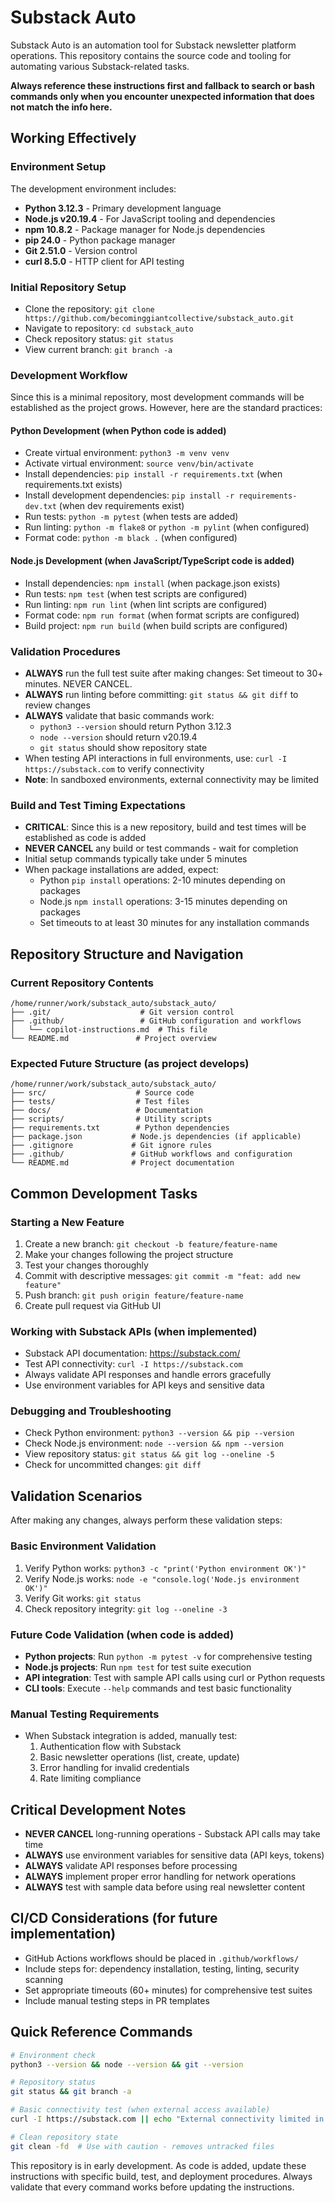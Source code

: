 # Substack Auto

Substack Auto is an automation tool for Substack newsletter platform operations. This repository contains the source code and tooling for automating various Substack-related tasks.

**Always reference these instructions first and fallback to search or bash commands only when you encounter unexpected information that does not match the info here.**

## Working Effectively

### Environment Setup
The development environment includes:
- **Python 3.12.3** - Primary development language
- **Node.js v20.19.4** - For JavaScript tooling and dependencies  
- **npm 10.8.2** - Package manager for Node.js dependencies
- **pip 24.0** - Python package manager
- **Git 2.51.0** - Version control
- **curl 8.5.0** - HTTP client for API testing

### Initial Repository Setup
- Clone the repository: `git clone https://github.com/becominggiantcollective/substack_auto.git`
- Navigate to repository: `cd substack_auto`
- Check repository status: `git status`
- View current branch: `git branch -a`

### Development Workflow
Since this is a minimal repository, most development commands will be established as the project grows. However, here are the standard practices:

#### Python Development (when Python code is added)
- Create virtual environment: `python3 -m venv venv`
- Activate virtual environment: `source venv/bin/activate`
- Install dependencies: `pip install -r requirements.txt` (when requirements.txt exists)
- Install development dependencies: `pip install -r requirements-dev.txt` (when dev requirements exist)
- Run tests: `python -m pytest` (when tests are added)
- Run linting: `python -m flake8` or `python -m pylint` (when configured)
- Format code: `python -m black .` (when configured)

#### Node.js Development (when JavaScript/TypeScript code is added)
- Install dependencies: `npm install` (when package.json exists)
- Run tests: `npm test` (when test scripts are configured)
- Run linting: `npm run lint` (when lint scripts are configured)
- Format code: `npm run format` (when format scripts are configured)
- Build project: `npm run build` (when build scripts are configured)

### Validation Procedures
- **ALWAYS** run the full test suite after making changes: Set timeout to 30+ minutes. NEVER CANCEL.
- **ALWAYS** run linting before committing: `git status && git diff` to review changes
- **ALWAYS** validate that basic commands work:
  - `python3 --version` should return Python 3.12.3
  - `node --version` should return v20.19.4
  - `git status` should show repository state
- When testing API interactions in full environments, use: `curl -I https://substack.com` to verify connectivity
- **Note**: In sandboxed environments, external connectivity may be limited

### Build and Test Timing Expectations
- **CRITICAL**: Since this is a new repository, build and test times will be established as code is added
- **NEVER CANCEL** any build or test commands - wait for completion
- Initial setup commands typically take under 5 minutes
- When package installations are added, expect:
  - Python `pip install` operations: 2-10 minutes depending on packages
  - Node.js `npm install` operations: 3-15 minutes depending on packages
  - Set timeouts to at least 30 minutes for any installation commands

## Repository Structure and Navigation

### Current Repository Contents
```
/home/runner/work/substack_auto/substack_auto/
├── .git/                    # Git version control
├── .github/                 # GitHub configuration and workflows
│   └── copilot-instructions.md  # This file
└── README.md               # Project overview
```

### Expected Future Structure (as project develops)
```
/home/runner/work/substack_auto/substack_auto/
├── src/                    # Source code
├── tests/                  # Test files
├── docs/                   # Documentation
├── scripts/                # Utility scripts
├── requirements.txt        # Python dependencies
├── package.json           # Node.js dependencies (if applicable)
├── .gitignore             # Git ignore rules
├── .github/               # GitHub workflows and configuration
└── README.md              # Project documentation
```

## Common Development Tasks

### Starting a New Feature
1. Create a new branch: `git checkout -b feature/feature-name`
2. Make your changes following the project structure
3. Test your changes thoroughly
4. Commit with descriptive messages: `git commit -m "feat: add new feature"`
5. Push branch: `git push origin feature/feature-name`
6. Create pull request via GitHub UI

### Working with Substack APIs (when implemented)
- Substack API documentation: https://substack.com/
- Test API connectivity: `curl -I https://substack.com`
- Always validate API responses and handle errors gracefully
- Use environment variables for API keys and sensitive data

### Debugging and Troubleshooting
- Check Python environment: `python3 --version && pip --version`
- Check Node.js environment: `node --version && npm --version`
- View repository status: `git status && git log --oneline -5`
- Check for uncommitted changes: `git diff`

## Validation Scenarios
After making any changes, always perform these validation steps:

### Basic Environment Validation
1. Verify Python works: `python3 -c "print('Python environment OK')"`
2. Verify Node.js works: `node -e "console.log('Node.js environment OK')"`
3. Verify Git works: `git status`
4. Check repository integrity: `git log --oneline -3`

### Future Code Validation (when code is added)
- **Python projects**: Run `python -m pytest -v` for comprehensive testing
- **Node.js projects**: Run `npm test` for test suite execution
- **API integration**: Test with sample API calls using curl or Python requests
- **CLI tools**: Execute `--help` commands and test basic functionality

### Manual Testing Requirements
- When Substack integration is added, manually test:
  1. Authentication flow with Substack
  2. Basic newsletter operations (list, create, update)
  3. Error handling for invalid credentials
  4. Rate limiting compliance

## Critical Development Notes
- **NEVER CANCEL** long-running operations - Substack API calls may take time
- **ALWAYS** use environment variables for sensitive data (API keys, tokens)
- **ALWAYS** validate API responses before processing
- **ALWAYS** implement proper error handling for network operations
- **ALWAYS** test with sample data before using real newsletter content

## CI/CD Considerations (for future implementation)
- GitHub Actions workflows should be placed in `.github/workflows/`
- Include steps for: dependency installation, testing, linting, security scanning
- Set appropriate timeouts (60+ minutes) for comprehensive test suites
- Include manual testing steps in PR templates

## Quick Reference Commands
```bash
# Environment check
python3 --version && node --version && git --version

# Repository status
git status && git branch -a

# Basic connectivity test (when external access available)
curl -I https://substack.com || echo "External connectivity limited in sandboxed environments"

# Clean repository state
git clean -fd  # Use with caution - removes untracked files
```

This repository is in early development. As code is added, update these instructions with specific build, test, and deployment procedures. Always validate that every command works before updating the instructions.